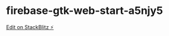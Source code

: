 # firebase-gtk-web-start-a5njy5

[Edit on StackBlitz ⚡️](https://stackblitz.com/edit/firebase-gtk-web-start-a5njy5)